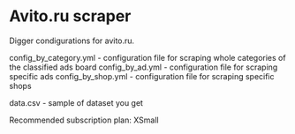 # Avito.ru scraper
Digger condigurations for avito.ru.

config_by_category.yml - configuration file for scraping whole categories of the classified ads board
config_by_ad.yml - configuration file for scraping specific ads
config_by_shop.yml - configuration file for scraping specific shops

data.csv - sample of dataset you get

Recommended subscription plan: XSmall
